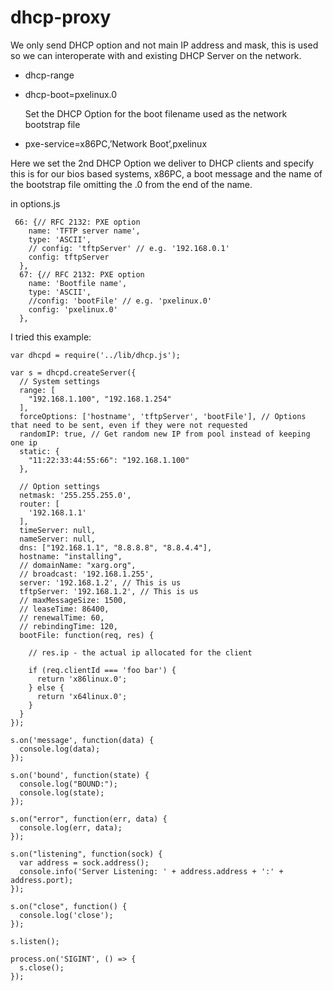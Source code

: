 # dhcp-proxy

We only send DHCP option and not main IP address and mask, this is used so we can interoperate with and existing DHCP Server on the network.
* dhcp-range

* dhcp-boot=pxelinux.0

  Set the DHCP Option for the boot filename used as the network bootstrap file
  
* pxe-service=x86PC,’Network Boot’,pxelinux

 Here we set the 2nd DHCP Option we deliver to DHCP clients and specify this is for our bios based systems, x86PC, a boot message and the name of the bootstrap file omitting the .0 from the end of the name.

in options.js

```
 66: {// RFC 2132: PXE option
    name: 'TFTP server name',
    type: 'ASCII',
    // config: 'tftpServer' // e.g. '192.168.0.1'
    config: tftpServer
  },
  67: {// RFC 2132: PXE option
    name: 'Bootfile name',
    type: 'ASCII',
    //config: 'bootFile' // e.g. 'pxelinux.0'
    config: 'pxelinux.0'
  },
  ```

I tried this example:

```
var dhcpd = require('../lib/dhcp.js');

var s = dhcpd.createServer({
  // System settings
  range: [
    "192.168.1.100", "192.168.1.254"
  ],
  forceOptions: ['hostname', 'tftpServer', 'bootFile'], // Options that need to be sent, even if they were not requested
  randomIP: true, // Get random new IP from pool instead of keeping one ip
  static: {
    "11:22:33:44:55:66": "192.168.1.100"
  },

  // Option settings
  netmask: '255.255.255.0',
  router: [
    '192.168.1.1'
  ],
  timeServer: null,
  nameServer: null,
  dns: ["192.168.1.1", "8.8.8.8", "8.8.4.4"],
  hostname: "installing",
  // domainName: "xarg.org",
  // broadcast: '192.168.1.255',
  server: '192.168.1.2', // This is us
  tftpServer: '192.168.1.2', // This is us
  // maxMessageSize: 1500,
  // leaseTime: 86400,
  // renewalTime: 60,
  // rebindingTime: 120,
  bootFile: function(req, res) {

    // res.ip - the actual ip allocated for the client

    if (req.clientId === 'foo bar') {
      return 'x86linux.0';
    } else {
      return 'x64linux.0';
    }
  }
});

s.on('message', function(data) {
  console.log(data);
});

s.on('bound', function(state) {
  console.log("BOUND:");
  console.log(state);
});

s.on("error", function(err, data) {
  console.log(err, data);
});

s.on("listening", function(sock) {
  var address = sock.address();
  console.info('Server Listening: ' + address.address + ':' + address.port);
});

s.on("close", function() {
  console.log('close');
});

s.listen();

process.on('SIGINT', () => {
  s.close();
});
```
